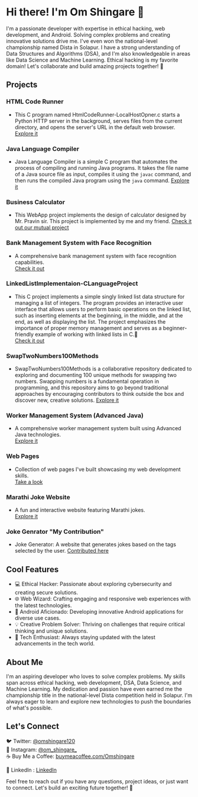 # Hi there! I'm Om Shingare 👋

I'm a passionate developer with expertise in ethical hacking, web development, and Android. Solving complex problems and creating innovative solutions drive me. I've even won the national-level championship named Dista in Solapur. I have a strong understanding of Data Structures and Algorithms (DSA), and I'm also knowledgeable in areas like Data Science and Machine Learning. Ethical hacking is my favorite domain! Let's collaborate and build amazing projects together! 🚀

## Projects

### HTML Code Runner 
- This C program named HtmlCodeRunner-LocalHostOpner.c starts a Python HTTP server in the background, serves files from the current directory, and opens the server's URL in the default web browser.
  [Explore it](https://github.com/ShingareOm/HtmlCodeRunner-LocalHostOpner)

### Java Language Compiler 
- Java Language Compiler is a simple C program that automates the process of compiling and running Java programs. It takes the file name of a Java source file as input, compiles it using the `javac` command, and then runs the compiled Java program using the `java` command.
  [Explore it](https://github.com/ShingareOm/JavaLanguageCompiler)

### Business Calculator 
- This WebApp project implements the design of calculator designed by Mr. Pravin sir. This project is implemented by me and my friend. 
  [Check it out our mutual project](https://github.com/ShingareOm/BusinessCalculator)

### Bank Management System with Face Recognition
- A comprehensive bank management system with face recognition capabilities.  
  [Check it out](https://github.com/ShingareOm/BankManagementSystem-FaceReco)

### LinkedListImplementaion-CLanguageProject
- This C project implements a simple singly linked list data structure for managing a list of integers. The program provides an interactive user interface that allows users to perform basic operations on the linked list, such as inserting elements at the beginning, in the middle, and at the end, as well as displaying the list. The project emphasizes the importance of proper memory management and serves as a beginner-friendly example of working with linked lists in C.🚀  
  [Check it out](https://github.com/ShingareOm/LinkedListImplementaion-CLanguageProject)

### SwapTwoNumbers100Methods
- SwapTwoNumbers100Methods is a collaborative repository dedicated to exploring and documenting 100 unique methods for swapping two numbers. Swapping numbers is a fundamental operation in programming, and this repository aims to go beyond traditional approaches by encouraging contributors to think outside the box and discover new, creative solutions.
  [Explore it](https://github.com/ShingareOm/SwapTwoNumbers100Methods)

### Worker Management System (Advanced Java)
- A comprehensive worker management system built using Advanced Java technologies.  
  [Explore it](https://github.com/ShingareOm/WorkerManagementSystem)

### Web Pages
- Collection of web pages I've built showcasing my web development skills.  
  [Take a look](https://github.com/ShingareOm/Tell-me-a-joke)

### Marathi Joke Website
- A fun and interactive website featuring Marathi jokes.  
  [Explore it](https://github.com/ShingareOm/Tell-me-a-joke)

### Joke Genrator "My Contribution"
- Joke Generator: A website that generates jokes based on the tags selected by the user.
  [Contributed here](https://github.com/Atharva-Shinde/joke-generator.git)

## Cool Features

- 💻 Ethical Hacker: Passionate about exploring cybersecurity and creating secure solutions.
- 🌐 Web Wizard: Crafting engaging and responsive web experiences with the latest technologies.
- 📱 Android Aficionado: Developing innovative Android applications for diverse use cases.
- 💡 Creative Problem Solver: Thriving on challenges that require critical thinking and unique solutions.
- 🚀 Tech Enthusiast: Always staying updated with the latest advancements in the tech world.

## About Me

I'm an aspiring developer who loves to solve complex problems. My skills span across ethical hacking, web development, DSA, Data Science, and Machine Learning. My dedication and passion have even earned me the championship title in the national-level Dista competition held in Solapur. I'm always eager to learn and explore new technologies to push the boundaries of what's possible.

## Let's Connect

🐦 Twitter: [@omshingare120](https://twitter.com/omshingare120)  
📸 Instagram: [@om_shingare_](https://www.instagram.com/om_shingare_)  
☕ Buy Me a Coffee: [buymeacoffee.com/Omshingare](https://www.buymeacoffee.com/Omshingare) 

🔗 LinkedIn : [LinkedIn](https://www.linkedin.com/in/shingareom)


Feel free to reach out if you have any questions, project ideas, or just want to connect. Let's build an exciting future together! 🌟
